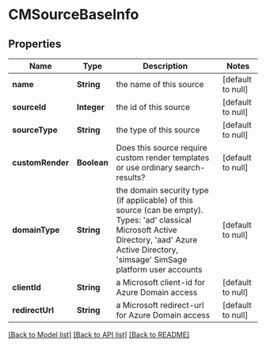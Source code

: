 # CMSourceBaseInfo
## Properties

| Name | Type | Description | Notes |
|------------ | ------------- | ------------- | -------------|
| **name** | **String** | the name of this source | [default to null] |
| **sourceId** | **Integer** | the id of this source | [default to null] |
| **sourceType** | **String** | the type of this source | [default to null] |
| **customRender** | **Boolean** | Does this source require custom render templates or use ordinary search-results? | [default to null] |
| **domainType** | **String** | the domain security type (if applicable) of this source (can be empty).  Types: &#39;ad&#39; classical Microsoft Active Directory, &#39;aad&#39; Azure Active Directory, &#39;simsage&#39; SimSage platform user accounts | [default to null] |
| **clientId** | **String** | a Microsoft client-id for Azure Domain access | [default to null] |
| **redirectUrl** | **String** | a Microsoft redirect-url for Azure Domain access | [default to null] |

[[Back to Model list]](../README.md#documentation-for-models) [[Back to API list]](../README.md#documentation-for-api-endpoints) [[Back to README]](../README.md)

